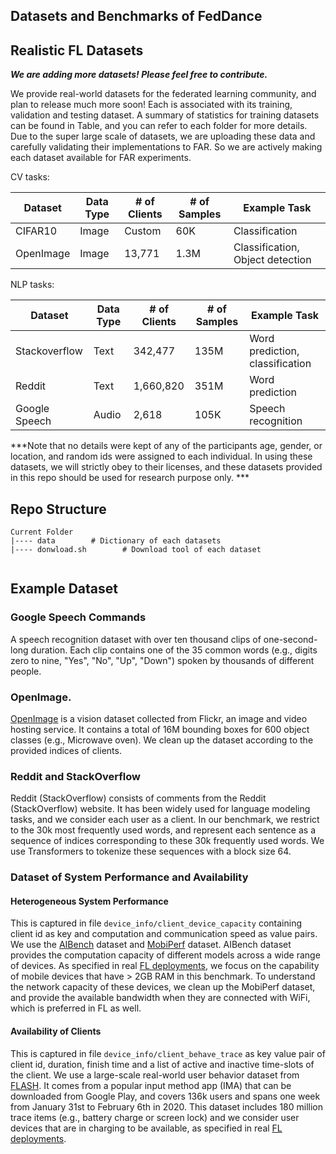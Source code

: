 
## Datasets and Benchmarks of FedDance

## Realistic FL Datasets

***We are adding more datasets! Please feel free to contribute.***

We provide real-world datasets for the federated learning community, and plan to release much more soon! Each is associated with its training, validation and testing dataset. A summary of statistics for training datasets can be found in Table, and you can refer to each folder for more details. Due to the super large scale of datasets, we are uploading these data and carefully validating their implementations to FAR. So we are actively making each dataset available for FAR experiments. 

CV tasks:

| Dataset   | Data Type   | # of Clients | # of Samples | Example Task | 
|-----------| ----------- |--------------|--------------|    ----------- |
| CIFAR10   |   Image     | Custom       | 60K          |   Classification  |    
| OpenImage |   Image     | 13,771       | 1.3M         |   Classification, Object detection      |

NLP tasks:

| Dataset       | Data Type   |# of Clients  | # of Samples   | Example Task | 
| -----------   | ----------- | -----------  |  ----------- |   ----------- |
| Stackoverflow |   Text      |   342,477    |   135M        |  Word prediction, classification |
| Reddit        |   Text      |  1,660,820   |   351M        |  Word prediction   |
|Google Speech  |   Audio     |     2,618    |   105K        |   Speech recognition |


***Note that no details were kept of any of the participants age, gender, or location, and random ids were assigned to each individual. In using these datasets, we will strictly obey to their licenses, and these datasets provided in this repo should be used for research purpose only. ***

## Repo Structure

```
Current Folder
|---- data        # Dictionary of each datasets 
|---- donwload.sh        # Download tool of each dataset
    
```

## Example Dataset

### Google Speech Commands
A speech recognition dataset with over ten thousand clips of one-second-long duration. Each clip contains one of the 35 common words (e.g., digits zero to nine, "Yes", "No", "Up", "Down") spoken by thousands of different people. 

### OpenImage. 
[OpenImage](https://storage.googleapis.com/openimages/web/index.html) is a vision dataset collected from Flickr, an image and video hosting service. It contains a total of 16M bounding boxes for 600 object classes (e.g., Microwave oven). We clean up the dataset according to the provided indices of clients. 


### Reddit and StackOverflow
Reddit (StackOverflow) consists of comments from the Reddit (StackOverflow) website. It has been widely used for language modeling tasks, and we consider each user as a client. In our benchmark, we restrict to the 30k most frequently used words, and represent each sentence as a sequence of indices corresponding to these 30k frequently used words. We use Transformers to tokenize these sequences with a block size 64.

### Dataset of System Performance and Availability

#### Heterogeneous System Performance
This is captured in file `device_info/client_device_capacity` containing client id as key and computation and communication speed as value pairs. We use the [AIBench](http://ai-benchmark.com/ranking_deeplearning_detailed.html) dataset and [MobiPerf](https://www.measurementlab.net/tests/mobiperf/) dataset. AIBench dataset provides the computation capacity of different models across a wide range of devices. As specified in real [FL deployments](https://arxiv.org/abs/1902.01046), we focus on the capability of mobile devices that have > 2GB RAM in this benchmark. To understand the network capacity of these devices, we clean up the MobiPerf dataset, and provide the available bandwidth when they are connected with WiFi, which is preferred in FL as well. 

#### Availability of Clients
This is captured in file `device_info/client_behave_trace` as key value pair of client id, duration, finish time and a list of active and inactive time-slots of the client. We use a large-scale real-world user behavior dataset from [FLASH](https://github.com/PKU-Chengxu/FLASH). It comes from a popular input method app (IMA) that can be downloaded from Google Play, and covers 136k users and spans one week from January 31st to February 6th in 2020. This dataset includes 180 million trace items (e.g., battery charge or screen lock) and we consider user devices that are in charging to be available, as specified in real [FL deployments](https://arxiv.org/abs/1902.01046).

